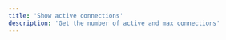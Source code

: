 ```yaml
---
title: 'Show active connections'
description: 'Get the number of active and max connections'
---
```


<!-- Content of the page -->
